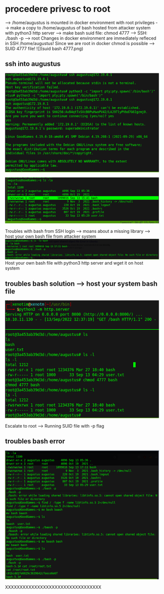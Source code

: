 
# procedere privesc to root
--> /home/augustus is mounted in docker environment with root privileges
--> make a copy to /home/augustus of bash hosted from attacker system with python3 http server
--> make bash suid file: chmod 4777
--> SSH: ./bash -p --> root
Changes in docker environment are immediately refleced in SSH /home/augustus!
Since we are root in docker chmod is possible --> SUID 4777 file!
![](suid bash 4777.png)

## ssh into augustus
![](https://github.com/xenotim/HackTheBox---CTFs/blob/main/GoodGames/screenshots/ssh%20into%20augustus.png)

![](https://github.com/xenotim/HackTheBox---CTFs/blob/main/GoodGames/screenshots/suid%20bash%20highlighted.png)

Troubles with bash from SSH login --> moans about a missing library --> host your own bash file from attacker system 
![](https://github.com/xenotim/HackTheBox---CTFs/blob/main/GoodGames/screenshots/troubles%20with%20bash%20on%20ssh.png)
Host your own bash file with python3 http server and wget it on host system

## troubles bash solution --> host your system bash file
![](https://github.com/xenotim/HackTheBox---CTFs/blob/main/GoodGames/screenshots/troubles%20bash%20solution%20--%20host%20your%20system%20bash.png)

Escalate to root --> Running SUID file with -p flag

## troubles bash error
![](https://github.com/xenotim/HackTheBox---CTFs/blob/main/GoodGames/screenshots/troubles%20bash%20error.png)


XXXXXXXXXXXXXXXXXXXXXXXXXXXXXXXXX
